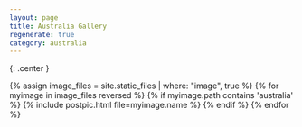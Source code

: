 ```yaml
---
layout: page
title: Australia Gallery
regenerate: true
category: australia
---
```

{: .center }

{% assign image_files = site.static_files | where: "image", true %}
{% for myimage in image_files reversed %}
  {% if myimage.path contains 'australia' %}
  {% include postpic.html file=myimage.name %}
  {% endif %}
{% endfor %}
